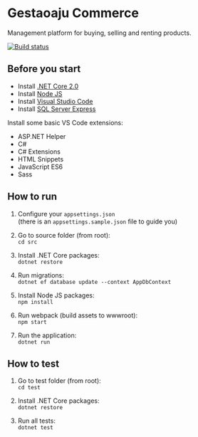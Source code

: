 # Gestaoaju Commerce

Management platform for buying, selling and renting products.

[![Build status](https://ci.appveyor.com/api/projects/status/652f6nc6ph97mw4t?svg=true)](https://ci.appveyor.com/project/marxjmoura/commerce)

## Before you start

- Install [.NET Core 2.0](https://github.com/dotnet/core/)
- Install [Node JS](https://nodejs.org/)
- Install [Visual Studio Code](https://code.visualstudio.com/)
- Install [SQL Server Express](https://www.microsoft.com/en-us/sql-server/sql-server-downloads/)

Install some basic VS Code extensions:

- ASP.NET Helper
- C#
- C# Extensions
- HTML Snippets
- JavaScript ES6
- Sass

## How to run

1. Configure your `appsettings.json`  
(there is an `appsettings.sample.json` file to guide you)

2. Go to source folder (from root):  
`cd src`

3. Install .NET Core packages:  
`dotnet restore`

4. Run migrations:  
`dotnet ef database update --context AppDbContext`

5. Install Node JS packages:  
`npm install`

6. Run webpack (build assets to wwwroot):  
`npm start`

7. Run the application:  
`dotnet run`

## How to test

1. Go to test folder (from root):  
`cd test`

2. Install .NET Core packages:  
`dotnet restore`

3. Run all tests:  
`dotnet test`
